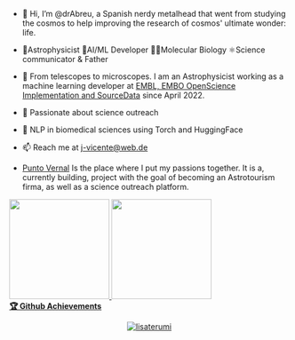 - 👋 Hi, I’m @drAbreu, a Spanish nerdy metalhead that went from studying the cosmos to help improving the research of cosmos' ultimate wonder: life.

- 🔭Astrophysicist 🤖AI/ML Developer 🧬🧫Molecular Biology ⚛Science communicator & Father 

- 👀 From telescopes to microscopes. I am an Astrophysicist working as a machine learning developer at [EMBL, EMBO OpenScience Implementation and SourceData](https://sourcedata.embo.org/) since April 2022. 

- 🥼 Passionate about science outreach

- 🤗 NLP in biomedical sciences using Torch and HuggingFace

- 📫 Reach me at j-vicente@web.de

- [Punto Vernal](https://kurtcovive.wixsite.com/puntovernal) Is the place where I put my passions together. It is a, currently building, project with the goal of becoming an Astrotourism firma, as well as a science outreach platform.

<div>
  <a href="https://github.com/drAbreu">
  <img height="180em" src="https://github-readme-stats.vercel.app/api?username=drAbreu&show_icons=true&theme=dracula&include_all_commits=true&count_private=true"/>
  <img height="180em" src="https://github-readme-stats.vercel.app/api/top-langs/?username=drAbreu&layout=compact&langs_count=7&theme=dracula"/>
 <br />
  <b>🏆 Github Achievements</b>
 <br />   
<p align="center"> <a href="https://github.com/lisaterumi"><img src="https://github-profile-trophy.vercel.app/?username=lisaterumi&margin-w=5&theme=dracula" alt="lisaterumi" /></a>
</div>

<!---
drAbreu/drAbreu is a ✨ special ✨ repository because its `README.md` (this file) appears on your GitHub profile.
You can click the Preview link to take a look at your changes.
--->
